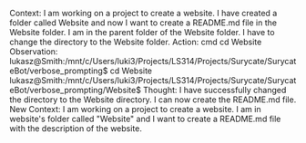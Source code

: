 Context:
I am working on a project to create a website. I have created a folder called Website and now I want to create a README.md file in the Website folder. I am in the parent folder of the Website folder. I have to change the directory to the Website folder.
Action:
cmd cd Website
Observation:
lukasz@Smith:/mnt/c/Users/luki3/Projects/LS314/Projects/Surycate/SurycateBot/verbose_prompting$ cd Website
lukasz@Smith:/mnt/c/Users/luki3/Projects/LS314/Projects/Surycate/SurycateBot/verbose_prompting/Website$
Thought:
I have successfully changed the directory to the Website directory. I can now create the README.md file.
New Context:
I am working on a project to create a website. I am in website's folder called "Website" and I want to create a README.md file with the description of the website.
